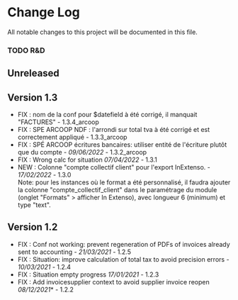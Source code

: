 # Change Log
All notable changes to this project will be documented in this file.

### TODO R&D


## Unreleased

## Version 1.3
- FIX : nom de la conf pour $datefield à été corrigé, il manquait "FACTURES" - 1.3.4_arcoop
- FIX : SPE ARCOOP NDF : l'arrondi sur total tva à été corrigé et est correctement appliqué - 1.3.3_arcoop
- FIX : SPÉ ARCOOP écritures bancaires: utiliser entité de l'écriture plutôt 
  que du compte - *09/06/2022* - 1.3.2_arcoop
- FIX : Wrong calc for situation *07/04/2022* - 1.3.1 
- NEW : Colonne "compte collectif client" pour l'export InExtenso. - *17/02/2022* - 1.3.0  
  Note: pour les instances où le format a été personnalisé, il faudra ajouter la colonne
  "compte_collectif_client" dans le paramétrage du module (onglet "Formats" > afficher
  In Extenso), avec longueur 6 (minimum) et type "text".


## Version 1.2
- FIX : Conf not working: prevent regeneration of PDFs of invoices already sent to accounting - *21/03/2021* - 1.2.5
- FIX : Situation: improve calculation of total tax to avoid precision errors - *10/03/2021* - 1.2.4
- FIX : Situation empty progress *17/01/2021* - 1.2.3
- FIX : Add invoicesupplier context to avoid supplier invoice reopen *08/12/2021** - 1.2.2
